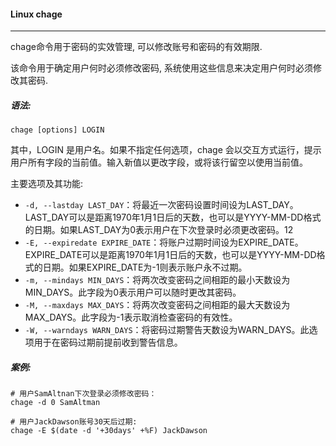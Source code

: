 #### Linux chage

---

chage命令用于密码的实效管理, 可以修改账号和密码的有效期限.

该命令用于确定用户何时必须修改密码, 系统使用这些信息来决定用户何时必须修改其密码.

##### 语法:

```
chage [options] LOGIN
```

其中，LOGIN 是用户名。如果不指定任何选项，chage 会以交互方式运行，提示用户所有字段的当前值。输入新值以更改字段，或将该行留空以使用当前值。

主要选项及其功能:

- `-d, --lastday LAST_DAY`：将最近一次密码设置时间设为LAST_DAY。LAST_DAY可以是距离1970年1月1日后的天数，也可以是YYYY-MM-DD格式的日期。如果LAST_DAY为0表示用户在下次登录时必须更改密码。‌12
- `-E, --expiredate EXPIRE_DATE`：将账户过期时间设为EXPIRE_DATE。EXPIRE_DATE可以是距离1970年1月1日后的天数，也可以是YYYY-MM-DD格式的日期。如果EXPIRE_DATE为-1则表示账户永不过期。
- `-m, --mindays MIN_DAYS`：将两次改变密码之间相距的最小天数设为MIN_DAYS。此字段为0表示用户可以随时更改其密码。
- `-M, --maxdays MAX_DAYS`：将两次改变密码之间相距的最大天数设为MAX_DAYS。此字段为-1表示取消检查密码的有效性。
- `-W, --warndays WARN_DAYS`：将密码过期警告天数设为WARN_DAYS。此选项用于在密码过期前提前收到警告信息。

##### 案例:

```
# 用户SamAltnan下次登录必须修改密码：
chage -d 0 SamAltman

# 用户JackDawson账号30天后过期:
chage -E $(date -d '+30days' +%F) JackDawson


```

